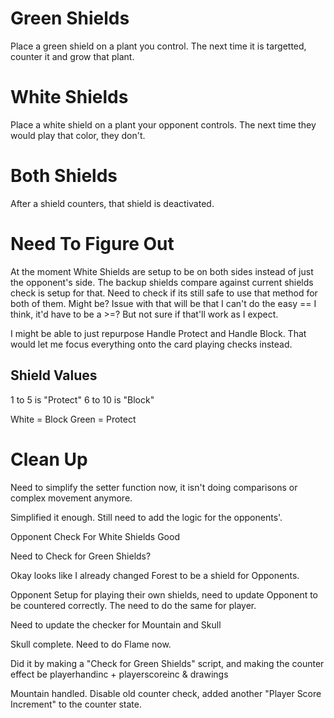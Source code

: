 # Green Shields

Place a green shield on a plant you control. The next time it is targetted, counter it and grow that plant.

# White Shields

Place a white shield on a plant your opponent controls. The next time they would play that color, they don't.

# Both Shields

After a shield counters, that shield is deactivated.

# Need To Figure Out

At the moment White Shields are setup to be on both sides instead of just the opponent's side. The backup shields compare against current shields check is setup for that. Need to check if its still safe to use that method for both of them. Might be? Issue with that will be that I can't do the easy == I think, it'd have to be a >=? But not sure if that'll work as I expect.


I might be able to just repurpose Handle Protect and Handle Block. That would let me focus everything onto the card playing checks instead.

## Shield Values

1 to 5 is "Protect"
6 to 10 is "Block"

White = Block
Green = Protect

# Clean Up

Need to simplify the setter function now, it isn't doing comparisons or complex movement anymore.

Simplified it enough. Still need to add the logic for the opponents'.

Opponent Check For White Shields Good

Need to Check for Green Shields?

Okay looks like I already changed Forest to be a shield for Opponents.

Opponent Setup for playing their own shields, need to update Opponent to be countered correctly. The need to do the same for player.

Need to update the checker for Mountain and Skull

Skull complete. Need to do Flame now.

Did it by making a "Check for Green Shields" script, and making the counter effect be playerhandinc + playerscoreinc & drawings

Mountain handled. Disable old counter check, added another "Player Score Increment" to the counter state.
